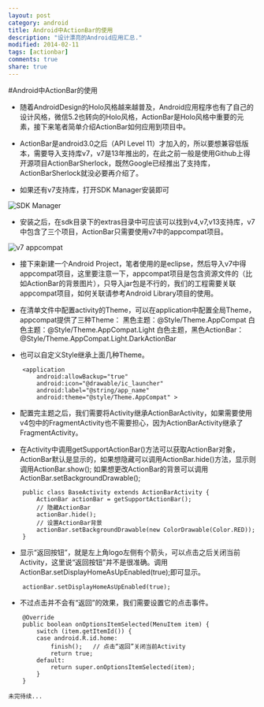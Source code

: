 ```yaml
---
layout: post
category: android
title: Android中ActionBar的使用
description: "设计漂亮的Android应用汇总."
modified: 2014-02-11
tags: [actionbar]
comments: true
share: true
---
```

#Android中ActionBar的使用
* 随着AndroidDesign的Holo风格越来越普及，Android应用程序也有了自己的设计风格，微信5.2也转向的Holo风格，ActionBar是Holo风格中重要的元素，接下来笔者简单介绍ActionBar如何应用到项目中。
* ActionBar是android3.0之后（API Level 11）才加入的，所以要想兼容低版本，需要导入支持库v7，v7是13年推出的，在此之前一般是使用Github上得开源项目ActionBarSherlock，既然Google已经推出了支持库，ActionBarSherlock就没必要再介绍了。

* 如果还有v7支持库，打开SDK Manager安装即可

![SDK Manager](http://d.pcs.baidu.com/thumbnail/4d97af1734c5b9334e95e6787e0672b6?fid=2265016741-250528-2272655597&time=1392214001&rt=pr&sign=FDTAER-DCb740ccc5511e5e8fedcff06b081203-eAAaBEqaS%2FXWpWiBhvHyWZOEPas%3D&expires=8h&prisign=RK9dhfZlTqV5TuwkO5ihMSi9urWA6/WDVOZJjW161c97pPFvBnDjJvo8Gcuo6pQpogOJnfqRidH27k9J0e2dzkmye5j3Whl2FUBatugDm4Hnjds9K4Te4F7rrSoMdSR+DjBP5X5NZ73oh+eO1xHsl7WF9BasmgJMsrg/wwjCx6TxisYh+duuFB32F+3CHRP8VcUWDxuyGTBer3i6fMyABs2rZduNc1+nDG+QLrJMBIlLz7q+n7Fwbw==&r=926430185&size=c850_u580&quality=100)

* 安装之后，在sdk目录下的extras目录中可应该可以找到v4,v7,v13支持库，v7中包含了三个项目，ActionBar只需要使用v7中的appcompat项目。

![v7 appcompat](http://d.pcs.baidu.com/thumbnail/2f1ddcb359094f6789fa9de34a0e2ac0?fid=2265016741-250528-2515509101&time=1392214001&rt=pr&sign=FDTAER-DCb740ccc5511e5e8fedcff06b081203-P3nmQDEBc%2B4INlokfCr8y%2BZIG%2BA%3D&expires=8h&prisign=RK9dhfZlTqV5TuwkO5ihMSi9urWA6/WDVOZJjW161c97pPFvBnDjJvo8Gcuo6pQpogOJnfqRidH27k9J0e2dzkmye5j3Whl2FUBatugDm4Hnjds9K4Te4F7rrSoMdSR+DjBP5X5NZ73oh+eO1xHsl7WF9BasmgJMsrg/wwjCx6TxisYh+duuFB32F+3CHRP8VcUWDxuyGTBer3i6fMyABs2rZduNc1+nDG+QLrJMBIlLz7q+n7Fwbw==&r=590648116&size=c850_u580&quality=100)


* 接下来新建一个Android Project，笔者使用的是eclipse，然后导入v7中得appcompat项目，这里要注意一下，appcompat项目是包含资源文件的（比如ActionBar的背景图片），只导入jar包是不行的，我们的工程需要关联appcompat项目，如何关联请参考Android Library项目的使用。

* 在清单文件中配置activity的Theme，可以在application中配置全局Theme，appcompat提供了三种Theme：
		黑色主题：@Style/Theme.AppCompat
		白色主题：@Style/Theme.AppCompat.Light
		白色主题，黑色ActionBar：@Style/Theme.AppCompat.Light.DarkActionBar

* 也可以自定义Style继承上面几种Theme。

```
	<application
        android:allowBackup="true"
        android:icon="@drawable/ic_launcher"
        android:label="@string/app_name"
        android:theme="@style/Theme.AppCompat" >
```

* 配置完主题之后，我们需要将Activity继承ActionBarActivity，如果需要使用v4包中的FragmentActivity也不需要担心，因为ActionBarActivity继承了FragmentActivity。

* 在Activity中调用getSupportActionBar()方法可以获取ActionBar对象，ActionBar默认是显示的，如果想隐藏可以调用ActionBar.hide()方法，显示则调用ActionBar.show(); 如果想更改ActionBar的背景可以调用ActionBar.setBackgroundDrawable();


```
	public class BaseActivity extends ActionBarActivity {
		ActionBar actionBar = getSupportActionBar();
		// 隐藏ActionBar
		actionBar.hide();
		// 设置ActionBar背景
		actionBar.setBackgroundDrawable(new ColorDrawable(Color.RED));
	}
```

* 显示“返回按钮”，就是左上角logo左侧有个箭头，可以点击之后关闭当前Activity，这里说“返回按钮”并不是很准确。调用ActionBar.setDisplayHomeAsUpEnabled(true);即可显示。

```
	actionBar.setDisplayHomeAsUpEnabled(true);
```	

* 不过点击并不会有“返回”的效果，我们需要设置它的点击事件。

```
	@Override
	public boolean onOptionsItemSelected(MenuItem item) {
		switch (item.getItemId()) {
		case android.R.id.home:
			finish();	// 点击“返回”关闭当前Activity
			return true;
		default:
			return super.onOptionsItemSelected(item);
		}
	}
```

`未完待续...`
